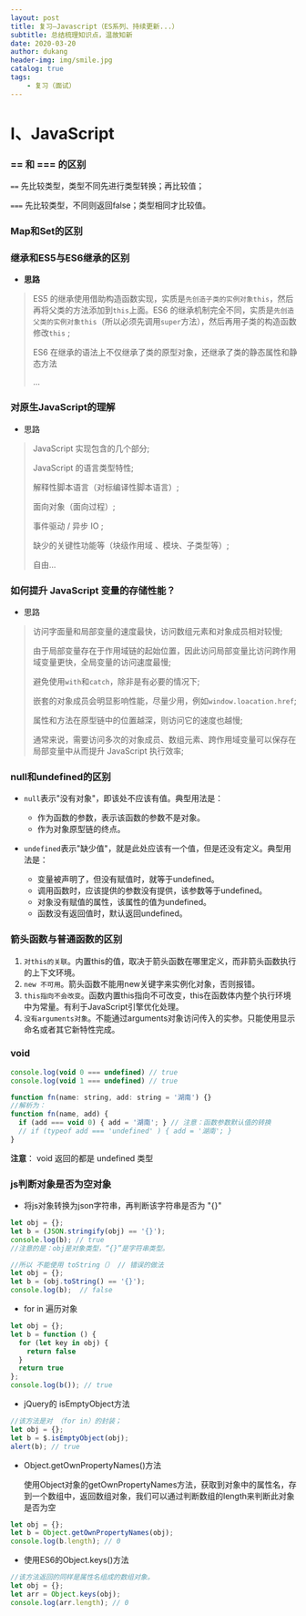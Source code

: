 ```yaml
---
layout: post
title: 复习—Javascript（ES系列、持续更新...）
subtitle: 总结梳理知识点，温故知新
date: 2020-03-20
author: dukang
header-img: img/smile.jpg
catalog: true
tags: 
    - 复习（面试）
---
```


# Ⅰ、JavaScript

### == 和 === 的区别

`==`	先比较类型，类型不同先进行类型转换；再比较值；

`===` 先比较类型，不同则返回false；类型相同才比较值。

### Map和Set的区别

### 继承和ES5与ES6继承的区别

- **思路**

> ES5 的继承使用借助构造函数实现，实质是`先创造子类的实例对象this`，然后再将父类的方法添加到`this`上面。ES6 的继承机制完全不同，实质是`先创造父类的实例对象this`（所以必须先调用`super`方法），然后再用子类的构造函数修改`this` ;
>
> ES6 在继承的语法上不仅继承了类的原型对象，还继承了类的静态属性和静态方法
>
> ...

### 对原生JavaScript的理解

- 思路

>JavaScript 实现包含的几个部分;
>
>JavaScript 的语言类型特性;
>
>解释性脚本语言（对标编译性脚本语言）;
>
>面向对象（面向过程）;
>
>事件驱动 / 异步 IO ;
>
>缺少的关键性功能等（块级作用域 、模块、子类型等）;
>
>自由...

### 如何提升 JavaScript 变量的存储性能？

- 思路

> 访问字面量和局部变量的速度最快，访问数组元素和对象成员相对较慢;
>
> 由于局部变量存在于作用域链的起始位置，因此访问局部变量比访问跨作用域变量更快，全局变量的访问速度最慢;
>
> 避免使用`with`和`catch`，除非是有必要的情况下;
>
> 嵌套的对象成员会明显影响性能，尽量少用，例如`window.loacation.href`;
>
> 属性和方法在原型链中的位置越深，则访问它的速度也越慢;
>
> 通常来说，需要访问多次的对象成员、数组元素、跨作用域变量可以保存在局部变量中从而提升 JavaScript 执行效率;

### null和undefined的区别

- `null`表示"没有对象"，即该处不应该有值。典型用法是：
  - 作为函数的参数，表示该函数的参数不是对象。
  - 作为对象原型链的终点。


- `undefined`表示"缺少值"，就是此处应该有一个值，但是还没有定义。典型用法是：
  - 变量被声明了，但没有赋值时，就等于undefined。
  - 调用函数时，应该提供的参数没有提供，该参数等于undefined。
  - 对象没有赋值的属性，该属性的值为undefined。
  - 函数没有返回值时，默认返回undefined。

### 箭头函数与普通函数的区别

1. `对this的关联`。内置this的值，取决于箭头函数在哪里定义，而非箭头函数执行的上下文环境。
2. `new 不可用`。箭头函数不能用new关键字来实例化对象，否则报错。
3. `this指向不会改变`。函数内置this指向不可改变，this在函数体内整个执行环境中为常量。有利于JavaScript引擎优化处理。
4. `没有arguments对象`。不能通过arguments对象访问传入的实参。只能使用显示命名或者其它新特性完成。

###  void

```javascript
console.log(void 0 === undefined) // true
console.log(void 1 === undefined) // true

function fn(name: string, add: string = '湖南') {} 
//解析为：
function fn(name, add) {
  if (add === void 0) { add = '湖南'; } // 注意：函数参数默认值的转换 
  // if (typeof add === 'undefined' ) { add = '湖南'; }
}
```
**注意**： void 返回的都是 undefined 类型

### js判断对象是否为空对象

- 将js对象转换为json字符串，再判断该字符串是否为 "{}"

```javascript
let obj = {};
let b = (JSON.stringify(obj) == '{}');
console.log(b);	// true
//注意的是：obj是对象类型，“{}”是字符串类型。

//所以 不能使用 toString（） // 错误的做法
let obj = {};
let b = (obj.toString() == '{}'); 
console.log(b);  // false   
```

- for in 遍历对象 

```javascript
let obj = {};
let b = function () {    
  for (let key in obj) { 
    return false    
  }   
  return true
};
console.log(b()); // true
```

- jQuery的 isEmptyObject方法

```javascript
//该方法是对 （for in）的封装；
let obj = {};
let b = $.isEmptyObject(obj);
alert(b); // true
```

- Object.getOwnPropertyNames()方法

  使用Object对象的getOwnPropertyNames方法，获取到对象中的属性名，存到一个数组中，返回数组对象，我们可以通过判断数组的length来判断此对象是否为空

```javascript
let obj = {};
let b = Object.getOwnPropertyNames(obj);
console.log(b.length); // 0 
```

- 使用ES6的Object.keys()方法

```javascript
//该方法返回的同样是属性名组成的数组对象。
let obj = {};
let arr = Object.keys(obj);
console.log(arr.length); // 0	
```

